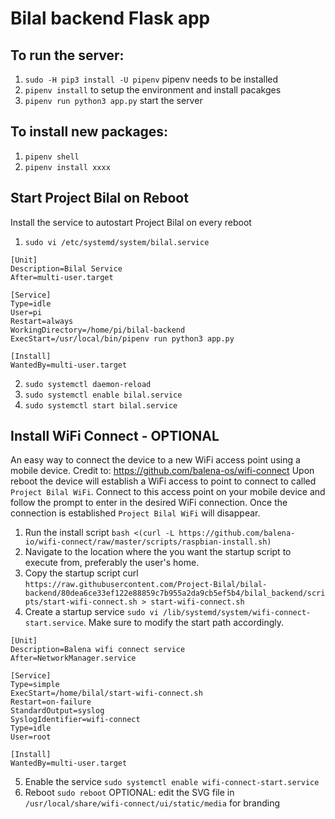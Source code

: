 # Bilal backend Flask app #

## To run the server: ##

1. `sudo -H pip3 install -U pipenv` pipenv needs to be installed
2. `pipenv install` to setup the environment and install pacakges
3. `pipenv run python3 app.py` start the server

## To install new packages: ##

1. `pipenv shell`
2. `pipenv install xxxx`

## Start Project Bilal on Reboot ##
Install the service to autostart Project Bilal on every reboot

1. `sudo vi /etc/systemd/system/bilal.service`

```
[Unit]
Description=Bilal Service
After=multi-user.target

[Service]
Type=idle
User=pi
Restart=always
WorkingDirectory=/home/pi/bilal-backend
ExecStart=/usr/local/bin/pipenv run python3 app.py

[Install]
WantedBy=multi-user.target
```

2. `sudo systemctl daemon-reload`
3. `sudo systemctl enable bilal.service`
4. `sudo systemctl start bilal.service`

## Install WiFi Connect - OPTIONAL ##
An easy way to connect the device to a new WiFi access point using a mobile device.
Credit to: https://github.com/balena-os/wifi-connect
Upon reboot the device will establish a WiFi access to point to connect to called `Project Bilal WiFi`. Connect to this access point on your mobile device and follow the prompt to enter in the desired WiFi connection. Once the connection is established `Project Bilal WiFi` will disappear.

1. Run the install script `bash <(curl -L https://github.com/balena-io/wifi-connect/raw/master/scripts/raspbian-install.sh)`
2. Navigate to the location where the you want the startup script to execute from, preferably the user's home.
3. Copy the startup script curl `https://raw.githubusercontent.com/Project-Bilal/bilal-backend/80dea6ce33ef122e88859c7b955a2da9cb5ef5b4/bilal_backend/scripts/start-wifi-connect.sh > start-wifi-connect.sh`
4. Create a startup service `sudo vi /lib/systemd/system/wifi-connect-start.service`. Make sure to modify the start path accordingly.
```
[Unit]
Description=Balena wifi connect service
After=NetworkManager.service

[Service]
Type=simple
ExecStart=/home/bilal/start-wifi-connect.sh
Restart=on-failure
StandardOutput=syslog
SyslogIdentifier=wifi-connect
Type=idle
User=root

[Install]
WantedBy=multi-user.target
```
5. Enable the service `sudo systemctl enable wifi-connect-start.service`
6. Reboot `sudo reboot`
OPTIONAL: edit the SVG file in `/usr/local/share/wifi-connect/ui/static/media` for branding
